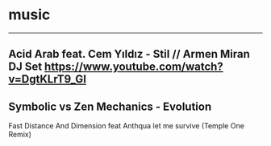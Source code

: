 # music
---
Acid Arab feat. Cem Yıldız - Stil // Armen Miran DJ Set
https://www.youtube.com/watch?v=DgtKLrT9_GI
---
Symbolic vs Zen Mechanics - Evolution
---
Fast Distance And Dimension feat Anthqua let me survive (Temple One Remix)
